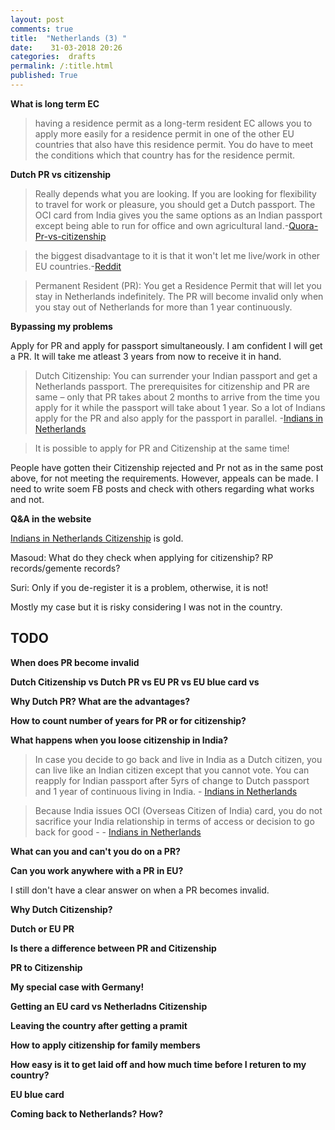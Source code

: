 ```yaml
---
layout: post
comments: true
title:  "Netherlands (3) "
date:    31-03-2018 20:26
categories:  drafts
permalink: /:title.html
published: True
---
```


**What is long term EC**

>having a residence permit as a long-term resident EC allows you to
>apply more easily for a residence permit in one of the other EU
>countries that also have this residence permit. You do have to meet
>the conditions which that country has for the residence permit.

**Dutch PR vs citizenship**

>Really depends what you are looking. If you are looking for
>flexibility to travel for work or pleasure, you should get a Dutch
>passport. The OCI card from India gives you the same options as an
>Indian passport except being able to run for office and own
>agricultural land.-[Quora-Pr-vs-citizenship](https://www.quora.com/Would-you-recommend-an-Indian-living-in-the-Netherlands-to-apply-for-a-residence-permit-or-for-a-passport)

> the biggest disadvantage to it is that it won't let me live/work in
> other EU countries.-[Reddit](https://www.reddit.com/r/thenetherlands/comments/4nqlww/citizen_vs_permanent_residency/)

>Permanent Resident (PR): You get a Residence Permit that will let you
>stay in Netherlands indefinitely. The PR will become invalid only
>when you stay out of Netherlands for more than 1 year continuously.

**Bypassing my problems**

Apply for PR and apply for passport simultaneously. I am confident I
will get a PR. It will take me atleast 3 years from now to receive it
in hand.

>Dutch Citizenship: You can surrender your Indian passport and get a
>Netherlands passport.  The prerequisites for citizenship and PR are
>same – only that PR takes about 2 months to arrive from the time you
>apply for it while the passport will take about 1 year. So a lot of
>Indians apply for the PR and also apply for the passport in parallel.
>-[Indians in Netherlands](http://indiansinnetherlands.com/my-experiences/dutch-citizenship/)

> It is possible to apply for PR and Citizenship at the same time!

People have gotten their Citizenship rejected and Pr not as in the
same post above, for not meeting the requirements. However, appeals
can be made. I need to write soem FB posts and check with others
regarding what works and not.

**Q&A in the website**

[Indians in Netherlands Citizenship](http://indiansinnetherlands.com/my-experiences/dutch-citizenship/) is gold. 

Masoud: What do they check when applying for citizenship? RP
records/gemente records?

Suri: Only if you de-register it is a problem, otherwise, it is not!

Mostly my case but it is risky considering I was not in the country.

## TODO

**When does PR become invalid**

**Dutch Citizenship vs Dutch PR vs EU PR vs EU blue card vs**

**Why Dutch PR? What are the advantages?**

**How to count number of years for PR or for citizenship?**

**What happens when you loose citizenship in India?**

>In case you decide to go back and live in India as a Dutch citizen,
>you can live like an Indian citizen except that you cannot vote. You
>can reapply for Indian passport after 5yrs of change to Dutch
>passport and 1 year of continuous living in India. - [Indians in
>Netherlands](http://indiansinnetherlands.com/my-experiences/dutch-citizenship/)

>Because India issues OCI (Overseas Citizen of India) card, you do not
>sacrifice your India relationship in terms of access or decision to
>go back for good -  - [Indians in
>Netherlands](http://indiansinnetherlands.com/my-experiences/dutch-citizenship/)


**What can you and can't you do on a PR?**


**Can you work anywhere with a PR in EU?**

I still don't have a clear answer on when a PR becomes invalid.


**Why Dutch Citizenship?**

**Dutch or EU PR**

**Is there a difference between PR and Citizenship**

**PR to Citizenship**

**My special case with Germany!**

**Getting an EU card vs Netherladns Citizenship**

**Leaving the country after getting a pramit**

**How to apply citizenship for family members**

**How easy is it to get laid off and how much time before I returen to
my country?**

**EU blue card**

**Coming back to Netherlands? How?**

